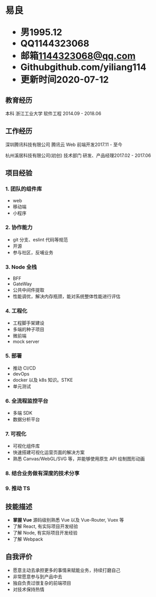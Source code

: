 <h1>
  <span>易良</span>
  <ul>
    <li><span>男</span>1995.12</li>
    <li><span>QQ</span>1144323068</li>
    <li><span>邮箱</span><a href="mailto:1144323068@qq.com">1144323068@qq.com</a></li>
    <li><span>Github</span><a>github.com/yiliang114</a></li>
    <li><span>更新时间</span>2020-07-12</li>
  </ul>
</h1>

## 教育经历

本科 浙江工业大学 软件工程 <span class="right">2014.09 - 2018.06</span>

## 工作经历

深圳腾讯科技有限公司 腾讯云 Web 前端开发<span class="right">2017.11 - 至今</span>

杭州溪居科技有限公司(初创) 技术部门 研发、产品经理<span class="right">2017.02 - 2017.06</span><br>

## 项目经验

### 1. 团队的组件库

- web
- 移动端
- 小程序

### 2. 协作能力

- git 分支、eslint 代码等规范
- 开源
- 参与社区，反哺业务

### 3. Node 全栈

- BFF
- GateWay
- 公共中间件提取
- 性能调优，解决内存瓶颈，能对系统整体性能进行评估

### 4. 工程化

- 工程脚手架建设
- 多端的种子项目
- 微前端
- mock server

### 5. 部署

- 推动 CI/CD
- devOps
- docker 以及 k8s 知识。STKE
- 单元测试

### 6. 全流程监控平台

- 多端 SDK
- 数据分析平台

### 7. 可视化

- 可视化组件库
- 快速搭建可视化运营页面的解决方案
- 熟悉 Canvas/WebGL/SVG 等，并能够使用原生 API 绘制图形动画

### 8. 结合业务做有深度的技术分享

### 9. 推动 TS

<!-- ### 项目一名称<span class="role">:&nbsp;职责</span><span class="right">2018.01 - 至今</span>

- 技术栈：**XXX Xxxx**
- XXXXXXXXXXXXXXXXXXXXXXXXXXXXXXXXXXXXXXXXXXXXXXXXXXXXXXXXXXXXX。
- XXXXXXXXXXXXXXXXXXXXXXXXXXXXXXXXXXXXXXXXXXXXXXXXXXXXXX。
- XXXXXXXXXXXXXXXXXXXXXXXXXXXXXXXXXXXXXXXXXXXXXXXXXXXXXXXXXXXXXXXXXXXXXXXXXXXXXXXXX。
- XXXXXXXXXXXXXXXXXXXXXXXXXXXXXXXXXXXXXXXXXXXXXXXXXXXXXXXXXXXXXXXXXXX。

---

### 项目二名称<span class="role">:&nbsp;核心开发者</span><span class="right">2017.01 - 2018.01</span>

- 技术栈：**XXX Xxxx + Xxx Xxxxxx + Xxxxxx**
- XXXXXXXXXXXXXXXXXXXXXXXXXXXXXXXXXXXXXXXXXXXXXXXXXXXXXXXXXX。
- XXXXXXXXXXXXXXXXXXXXXXXXXXXXXXXXXXXXXXXXXXXXXXXXXXXXX。
- XXXXXXXXXXXXXXXXXXXXXXXXXXXXXXXXXXXXXXXXXXXXXXXXXXXXXXXXXXXXXXXXXXXXXXXXXXXXXXXXX。
- XXXXXXXXXXXXXXXXXXXXXXXXXXXXXXXXXXXXXXXXXXXXXXXXXXXXXXXXXXXXXXXXXXX。

---

### 项目三名称<span class="role">:&nbsp;项目负责人</span><span class="right">2016.01 - 2017.01</span>

- XXXXXXXXXXXXXXXXXXXXXXXXXXXXXXXXXXXXXXXXXXXXXXXXXXXXXXXXXXXXXXXXXXXXX。
- XXXXXXXXXXXXXXXXXXXXXXXXXXXXXXXXXXXXXXXXXXXXXXXXXXXXXXXXXXXXXXXXXX。
- XXXXXXXXXXXXXXXXXXXXXXXXXXXXXXXXXXXXXXXXXXXXXXXXXXXXXXXXXXXXXXXXXXXXXXXXXXXXXX。

---

### 项目四名称<span class="role">:&nbsp;项目维护</span><span class="right">2015.01 - 2016.01</span>

- XXXXXXXXXXXXXXXXXXXXXXXXXXXXXXXXXXXXXXXXXXXXXXXXXXXXXXXXXXXXXXXXXXX。
- XXXXXXXXXXXXXXXXXXXXXXXXXXXXXXXXXXXXXXXXXXXXXXXXXXXXXXXXXXXXXXXXXXXXXXXX。
- XXXXXXXXXXXXXXXXXXXXXXXXXXXXXXXXXXXXXXXXXXXXXXXXXXXXXXXX。 -->

## 技能描述

- **掌握 Vue** 源码级别熟悉 Vue 以及 Vue-Router, Vuex 等
- 了解 React, 有实际项目开发经验
- 了解 Node, 有实际项目开发经验
- 了解 Webpack

## 自我评价

- 愿意主动去承担更多的事情来赋能业务，持续打磨自己
- 非常愿意参与到产品中去
- 独自负责过很复杂的前端项目
- 对技术保持热情
